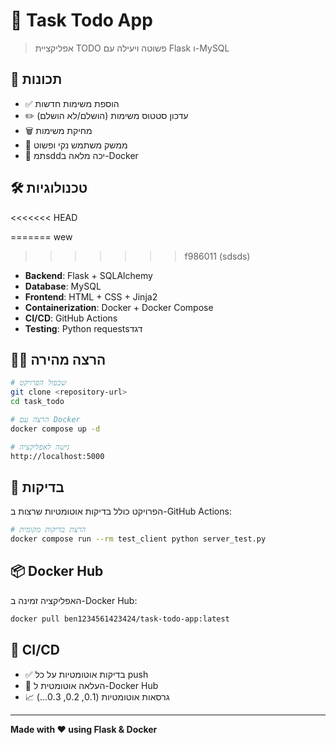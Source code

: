 # 📝 Task Todo App

> אפליקציית TODO פשוטה ויעילה עם Flask ו-MySQL

## 🚀 תכונות

- ✅ הוספת משימות חדשות
- ✏️ עדכון סטטוס משימות (הושלם/לא הושלם)
- 🗑️ מחיקת משימות
- 🎨 ממשק משתמש נקי ופשוט
- 🐳 תמsddיכה מלאה ב-Docker

## 🛠️ טכנולוגיות
<<<<<<< HEAD

=======
wew
>>>>>>> f986011 (sdsds)
- **Backend**: Flask + SQLAlchemy
- **Database**: MySQL
- **Frontend**: HTML + CSS + Jinja2
- **Containerization**: Docker + Docker Compose
- **CI/CD**: GitHub Actions
- **Testing**: Python requestsדגד

## 🏃‍♂️ הרצה מהירה

```bash
# שכפול הפרויקט
git clone <repository-url>
cd task_todo

# הרצה עם Docker
docker compose up -d

# גישה לאפליקציה
http://localhost:5000
```

## 🧪 בדיקות

הפרויקט כולל בדיקות אוטומטיות שרצות ב-GitHub Actions:

```bash
# הרצת בדיקות מקומית
docker compose run --rm test_client python server_test.py
```

## 📦 Docker Hub

האפליקציה זמינה ב-Docker Hub:
```bash
docker pull ben1234561423424/task-todo-app:latest
```

## 🔄 CI/CD

- ✅ בדיקות אוטומטיות על כל push
- 🐳 העלאה אוטומטית ל-Docker Hub
- 📈 גרסאות אוטומטיות (0.1, 0.2, 0.3...)

---

**Made with ❤️ using Flask & Docker**